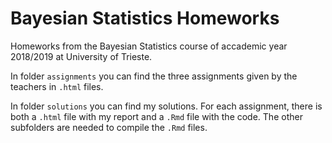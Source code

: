 # Bayesian Statistics Homeworks
Homeworks from the Bayesian Statistics course of accademic year 2018/2019 at University of Trieste.

In folder `assignments` you can find the three assignments given by the teachers in `.html` files.

In folder `solutions` you can find my solutions. For each assignment, there is both a `.html` file with my report and a `.Rmd` file with the code. The other subfolders are needed to compile the `.Rmd` files.
